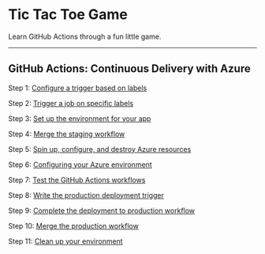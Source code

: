# Tic Tac Toe Game

Learn GitHub Actions through a fun little game.

<hr/>

## GitHub Actions: Continuous Delivery with Azure

Step 1: [Configure a trigger based on labels](https://github.com/Zi-Tao/github-actions-continuous-delivery-azure/pull/1)

Step 2: [Trigger a job on specific labels](https://github.com/Zi-Tao/github-actions-continuous-delivery-azure/pull/1)

Step 3: [Set up the environment for your app](https://github.com/Zi-Tao/github-actions-continuous-delivery-azure/pull/1)

Step 4: [Merge the staging workflow](https://github.com/Zi-Tao/github-actions-continuous-delivery-azure/pull/1)

Step 5: [Spin up, configure, and destroy Azure resources](https://github.com/Zi-Tao/github-actions-continuous-delivery-azure/pull/2)

Step 6: [Configuring your Azure environment](https://github.com/Zi-Tao/github-actions-continuous-delivery-azure/pull/2)

Step 7: [Test the GitHub Actions workflows](https://github.com/Zi-Tao/github-actions-continuous-delivery-azure/pull/3)

Step 8: [Write the production deployment trigger](https://github.com/Zi-Tao/github-actions-continuous-delivery-azure/pull/4)

Step 9: [Complete the deployment to production workflow](https://github.com/Zi-Tao/github-actions-continuous-delivery-azure/pull/4)

Step 10: [Merge the production workflow](https://github.com/Zi-Tao/github-actions-continuous-delivery-azure/pull/4)

Step 11: [Clean up your environment](https://github.com/Zi-Tao/github-actions-continuous-delivery-azure/pull/4)
